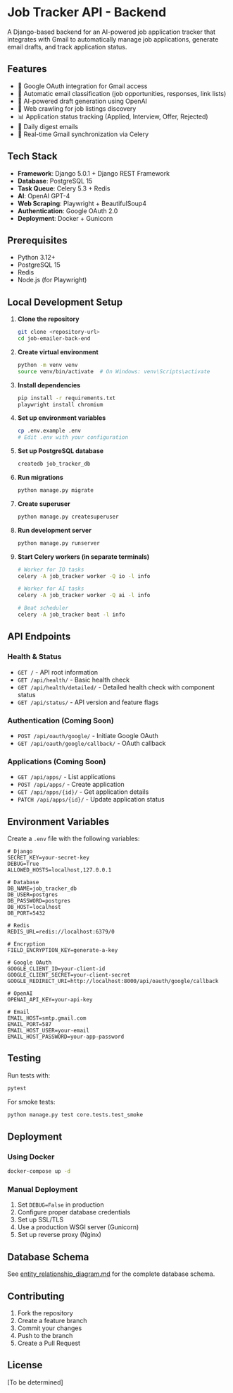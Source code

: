 # Job Tracker API - Backend

A Django-based backend for an AI-powered job application tracker that integrates with Gmail to automatically manage job applications, generate email drafts, and track application status.

## Features

- 🔐 Google OAuth integration for Gmail access
- 📧 Automatic email classification (job opportunities, responses, link lists)
- 🤖 AI-powered draft generation using OpenAI
- 🔗 Web crawling for job listings discovery
- 📊 Application status tracking (Applied, Interview, Offer, Rejected)
- 📅 Daily digest emails
- 🔄 Real-time Gmail synchronization via Celery

## Tech Stack

- **Framework**: Django 5.0.1 + Django REST Framework
- **Database**: PostgreSQL 15
- **Task Queue**: Celery 5.3 + Redis
- **AI**: OpenAI GPT-4
- **Web Scraping**: Playwright + BeautifulSoup4
- **Authentication**: Google OAuth 2.0
- **Deployment**: Docker + Gunicorn

## Prerequisites

- Python 3.12+
- PostgreSQL 15
- Redis
- Node.js (for Playwright)

## Local Development Setup

1. **Clone the repository**
   ```bash
   git clone <repository-url>
   cd job-emailer-back-end
   ```

2. **Create virtual environment**
   ```bash
   python -m venv venv
   source venv/bin/activate  # On Windows: venv\Scripts\activate
   ```

3. **Install dependencies**
   ```bash
   pip install -r requirements.txt
   playwright install chromium
   ```

4. **Set up environment variables**
   ```bash
   cp .env.example .env
   # Edit .env with your configuration
   ```

5. **Set up PostgreSQL database**
   ```bash
   createdb job_tracker_db
   ```

6. **Run migrations**
   ```bash
   python manage.py migrate
   ```

7. **Create superuser**
   ```bash
   python manage.py createsuperuser
   ```

8. **Run development server**
   ```bash
   python manage.py runserver
   ```

9. **Start Celery workers (in separate terminals)**
   ```bash
   # Worker for IO tasks
   celery -A job_tracker worker -Q io -l info
   
   # Worker for AI tasks
   celery -A job_tracker worker -Q ai -l info
   
   # Beat scheduler
   celery -A job_tracker beat -l info
   ```

## API Endpoints

### Health & Status
- `GET /` - API root information
- `GET /api/health/` - Basic health check
- `GET /api/health/detailed/` - Detailed health check with component status
- `GET /api/status/` - API version and feature flags

### Authentication (Coming Soon)
- `POST /api/oauth/google/` - Initiate Google OAuth
- `GET /api/oauth/google/callback/` - OAuth callback

### Applications (Coming Soon)
- `GET /api/apps/` - List applications
- `POST /api/apps/` - Create application
- `GET /api/apps/{id}/` - Get application details
- `PATCH /api/apps/{id}/` - Update application status

## Environment Variables

Create a `.env` file with the following variables:

```env
# Django
SECRET_KEY=your-secret-key
DEBUG=True
ALLOWED_HOSTS=localhost,127.0.0.1

# Database
DB_NAME=job_tracker_db
DB_USER=postgres
DB_PASSWORD=postgres
DB_HOST=localhost
DB_PORT=5432

# Redis
REDIS_URL=redis://localhost:6379/0

# Encryption
FIELD_ENCRYPTION_KEY=generate-a-key

# Google OAuth
GOOGLE_CLIENT_ID=your-client-id
GOOGLE_CLIENT_SECRET=your-client-secret
GOOGLE_REDIRECT_URI=http://localhost:8000/api/oauth/google/callback

# OpenAI
OPENAI_API_KEY=your-api-key

# Email
EMAIL_HOST=smtp.gmail.com
EMAIL_PORT=587
EMAIL_HOST_USER=your-email
EMAIL_HOST_PASSWORD=your-app-password
```

## Testing

Run tests with:
```bash
pytest
```

For smoke tests:
```bash
python manage.py test core.tests.test_smoke
```

## Deployment

### Using Docker

```bash
docker-compose up -d
```

### Manual Deployment

1. Set `DEBUG=False` in production
2. Configure proper database credentials
3. Set up SSL/TLS
4. Use a production WSGI server (Gunicorn)
5. Set up reverse proxy (Nginx)

## Database Schema

See [entity_relationship_diagram.md](../entity_relationship_diagram.md) for the complete database schema.

## Contributing

1. Fork the repository
2. Create a feature branch
3. Commit your changes
4. Push to the branch
5. Create a Pull Request

## License

[To be determined]